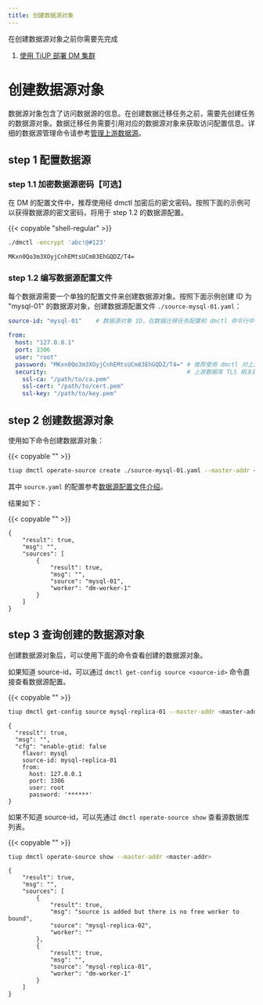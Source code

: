 ```yaml
---
title: 创建数据源对象
---
```


在创建数据源对象之前你需要先完成
1. [使用 TiUP 部署 DM 集群](deploy-a-dm-cluster-using-tiup.md)

# 创建数据源对象

数据源对象包含了访问数据源的信息。在创建数据迁移任务之前，需要先创建任务的数据源对象。数据迁移任务需要引用对应的数据源对象来获取访问配置信息。详细的数据源管理命令请参考[管理上游数据源](manage-source.md)。

## step 1 配置数据源

### step 1.1  加密数据源密码【可选】

在 DM 的配置文件中，推荐使用经 dmctl 加密后的密文密码。按照下面的示例可以获得数据源的密文密码，将用于 step 1.2 的数据源配置。

{{< copyable "shell-regular" >}}

```bash
./dmctl -encrypt 'abc!@#123'
```

```
MKxn0Qo3m3XOyjCnhEMtsUCm83EhGQDZ/T4=
```

### step 1.2 编写数据源配置文件

每个数据源需要一个单独的配置文件来创建数据源对象。按照下面示例创建 ID 为 "mysql-01" 的数据源对象，创建数据源配置文件 `./source-mysql-01.yaml`：

```yaml
source-id: "mysql-01"    # 数据源对象 ID，在数据迁移任务配置和 dmctl 命令行中引用该 source-id 可以关联到对应的数据源对象

from:
  host: "127.0.0.1"
  port: 3306
  user: "root"
  password: "MKxn0Qo3m3XOyjCnhEMtsUCm83EhGQDZ/T4=" # 推荐使用 dmctl 对上游数据库的用户密码加密之后的密码
  security:                                        # 上游数据库 TLS 相关配置。如果没有需要则可以删除
    ssl-ca: "/path/to/ca.pem"
    ssl-cert: "/path/to/cert.pem"
    ssl-key: "/path/to/key.pem"
```

## step 2 创建数据源对象

使用如下命令创建数据源对象：

{{< copyable "" >}}

```bash
tiup dmctl operate-source create ./source-mysql-01.yaml --master-addr <master-addr>
```

其中 `source.yaml` 的配置参考[数据源配置文件介绍](source-configuration-file.md)。

结果如下：

{{< copyable "" >}}

```
{
    "result": true,
    "msg": "",
    "sources": [
        {
            "result": true,
            "msg": "",
            "source": "mysql-01",
            "worker": "dm-worker-1"
        }
    ]
}
```

## step 3 查询创建的数据源对象

创建数据源对象后，可以使用下面的命令查看创建的数据源对象。

如果知道 source-id，可以通过 `dmctl get-config source <source-id>` 命令直接查看数据源配置。

{{< copyable "" >}}

```bash
tiup dmctl get-config source mysql-replica-01 --master-addr <master-addr>
```

```
{
  "result": true,
  "msg": "",
  "cfg": "enable-gtid: false
    flavor: mysql
    source-id: mysql-replica-01
    from:
      host: 127.0.0.1
      port: 3306
      user: root
      password: '******'
}
```

如果不知道 source-id，可以先通过 `dmctl operate-source show` 查看源数据库列表。

{{< copyable "" >}}

```bash
tiup dmctl operate-source show --master-addr <master-addr>
```

```
{
    "result": true,
    "msg": "",
    "sources": [
        {
            "result": true,
            "msg": "source is added but there is no free worker to bound",
            "source": "mysql-replica-02",
            "worker": ""
        },
        {
            "result": true,
            "msg": "",
            "source": "mysql-replica-01",
            "worker": "dm-worker-1"
        }
    ]
}
```

